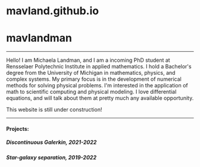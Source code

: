 # mavland.github.io
<html>
<body>
<h1> mavlandman </h1>
<hr style="width:100%;text-align:left;margin-left:0">

  
  
 <p> Hello! I am Michaela Landman, and I am a incoming PhD student at Rensselaer Polytechnic Institute in applied mathematics. I hold a Bachelor's degree from the University of Michigan in mathematics, physics, and complex systems. My primary focus is in the development of numerical methods for solving physical problems. I'm interested in the application of math to scientific computing and physical modeling. I love differential equations, and will talk about them at pretty much any available opportunity. 
   
This website is still under construction!
 </p>
  
 <hr style="width:100%;text-align:left;margin-left:0">

<h4> Projects: </h4>
<h5>Discontinuous Galerkin, 2021-2022</h5>
<h5>Star-galaxy separation, 2019-2022</h5>
  
 
  
<p> 
  
</p>


</body>
</html>
